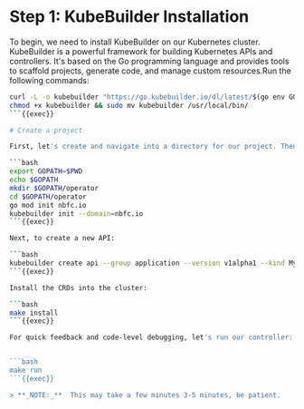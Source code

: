 # Step 1: KubeBuilder Installation
To begin, we need to install KubeBuilder on our Kubernetes cluster. KubeBuilder is a powerful framework for building Kubernetes APIs and controllers. It's based on the Go programming language and provides tools to scaffold projects, generate code, and manage custom resources.Run the following commands:

```bash
curl -L -o kubebuilder "https://go.kubebuilder.io/dl/latest/$(go env GOOS)/$(go env GOARCH)"
chmod +x kubebuilder && sudo mv kubebuilder /usr/local/bin/
```{{exec}}

# Create a project

First, let's create and navigate into a directory for our project. Then, we'll initialize it using KubeBuilder:

```bash
export GOPATH=$PWD
echo $GOPATH
mkdir $GOPATH/operator
cd $GOPATH/operator
go mod init nbfc.io
kubebuilder init --domain=nbfc.io
```{{exec}}

Next, to create a new API:

```bash
kubebuilder create api --group application --version v1alpha1 --kind MyApp --image=ubuntu:latest --image-container-command="sleep,infinity" --image-container-port="22" --run-as-user="1001" --plugins="deploy-image/v1-alpha" --make=false
```{{exec}}

Install the CRDs into the cluster:

```bash
make install
```{{exec}}

For quick feedback and code-level debugging, let's run our controller:


```bash
make run
```{{exec}}

> **_NOTE:_**  This may take a few minutes 3-5 minutes, be patient.
